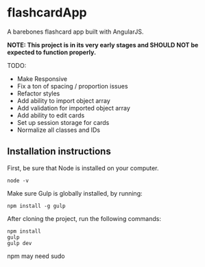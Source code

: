 # flashcardApp

A barebones flashcard app built with AngularJS. 

**NOTE: This project is in its very early stages and SHOULD NOT be expected to function properly.**

TODO:

- Make Responsive
- Fix a ton of spacing / proportion issues
- Refactor styles
- Add ability to import object array 
- Add validation for imported object array
- Add ability to edit cards
- Set up session storage for cards
- Normalize all classes and IDs

## Installation instructions

First, be sure that Node is installed on your computer.
	
    node -v

Make sure Gulp is globally installed, by running:

    npm install -g gulp

After cloning the project, run the following commands:

    npm install
    gulp
    gulp dev
   
npm may need sudo
